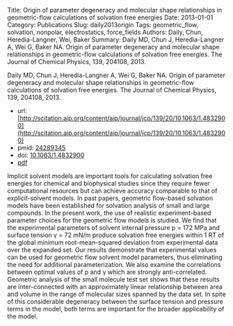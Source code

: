 Title: Origin of parameter degeneracy and molecular shape relationships in geometric-flow calculations of solvation free energies
Date: 2013-01-01
Category: Publications
Slug: daily2013origin
Tags: geometric_flow, solvation, nonpolar, electrostatics, force_fields
Authors: Daily, Chun, Heredia-Langner, Wei, Baker
Summary: Daily MD, Chun J, Heredia-Langner A, Wei G, Baker NA. Origin of parameter degeneracy and molecular shape relationships in geometric-flow calculations of solvation free energies. The Journal of Chemical Physics, 139, 204108, 2013. 

Daily MD, Chun J, Heredia-Langner A, Wei G, Baker NA. Origin of parameter degeneracy and molecular shape relationships in geometric-flow calculations of solvation free energies. The Journal of Chemical Physics, 139, 204108, 2013. 

* url: [http://scitation.aip.org/content/aip/journal/jcp/139/20/10.1063/1.4832900](http://scitation.aip.org/content/aip/journal/jcp/139/20/10.1063/1.4832900)
* pmid: [24289345](24289345)
* doi: [10.1063/1.4832900](10.1063/1.4832900)
* [pdf](http://sobolevnrm.github.io/papers/daily2013origin.pdf)

Implicit solvent models are important tools for calculating solvation free energies for chemical and biophysical studies since they require fewer computational resources but can achieve accuracy comparable to that of explicit-solvent models. In past papers, geometric flow-based solvation models have been established for solvation analysis of small and large compounds. In the present work, the use of realistic experiment-based parameter choices for the geometric flow models is studied. We find that the experimental parameters of solvent internal pressure p = 172 MPa and surface tension γ = 72 mN/m produce solvation free energies within 1 RT of the global minimum root-mean-squared deviation from experimental data over the expanded set. Our results demonstrate that experimental values can be used for geometric flow solvent model parameters, thus eliminating the need for additional parameterization. We also examine the correlations between optimal values of p and γ which are strongly anti-correlated. Geometric analysis of the small molecule test set shows that these results are inter-connected with an approximately linear relationship between area and volume in the range of molecular sizes spanned by the data set. In spite of this considerable degeneracy between the surface tension and pressure terms in the model, both terms are important for the broader applicability of the model.
